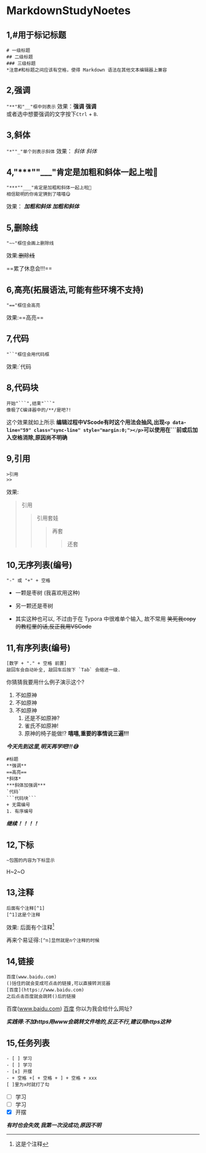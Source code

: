 # MarkdownStudyNoetes
## 1,#用于标记标题
```
# 一级标题
## 二级标题
### 三级标题
*注意#和标题之间应该有空格，使得 Markdown 语法在其他文本编辑器上兼容
```

## 2,强调

```"**"和"__"框中则表示```
效果：**强调**  __强调__  
或者选中想要强调的文字按下`Ctrl` + `B`.

## 3,斜体
```"*""_"单个则表示斜体```
效果： *斜体* _斜体_

## 4,"***""___"肯定是加粗和斜体一起上啦🤣

```根据3，4易得：
"***""___"肯定是加粗和斜体一起上啦🤣
相信聪明的你肯定猜到了嘻嘻😋
```
效果： ***加粗和斜体*** ___加粗和斜体___

## 5,删除线
```
"~~"框住会画上删除线
```
效果:~~删除线~~

==累了休息会!!!==

## 6,高亮(拓展语法,可能有些环境不支持)
```
"=="框住会高亮
```
效果:==高亮==

## 7,代码
```
"``"框住会用代码框
```
效果:`代码

## 8,代码块
```
开始"```",结束"```"
像极了C编译器中的/**/是吧?!
```
这个效果就如上所示
**编辑过程中VScode有时这个用法会抽风,出现`<p data-line="59" class="sync-line" style="margin:0;"></p>`可以使用在```前或后加入空格消除,原因尚不明确**

## 9,引用
```
>引用
>>
```
效果:
>引用
>>引用套娃
>>>再套
>>>>还套

## 10,无序列表(编号)
```
"-" 或 "+" + 空格 
```
- 一颗是枣树 (我喜欢用这种)
+ 另一颗还是枣树
* 其实这种也可以, 不过由于在 Typora 中很难单个输入, 故不常用 ~~笑死我copy的教程里的话,反正我用VSCode~~

## 11,有序列表(编号)
```
[数字 + "." + 空格 前置]
敲回车会自动补全, 敲回车后按下 `Tab` 会缩进一级.
```
你猜猜我要用什么例子演示这个?
1. 不如原神
2. 不如原神
3. 不如原神
   1. 还是不如原神?
   2. 雀氏不如原神!
   3. 原神的椅子能做!?
**嘻嘻,重要的事情说三遍!!!**

***今天先到这里,明天再学吧!!!😅***
```
#标题
**强调**
==高亮==
*斜体*
***斜体加强调***
`代码`
```代码块```
+ 无需编号
1. 有序编号
 ```
***继续！！！！***

## 12,下标
```
~包围的内容为下标显示
```
H~2~O

## 13,注释
```
后面有个注释[^1]
[^1]这是个注释
```
效果:
后面有个注释[^1]
[^1]:这是个注释

再来个易证得:```[^n]显然就是n个注释的时候```

## 14,链接
```
百度(www.baidu.com)
()括住的就会变成可点击的链接,可以直接转浏览器
[百度](https://www.baidu.com)
之后点击百度就会跳转()后的链接
```

百度(www.baidu.com)
[百度](https://www.baidu.com)
你以为我会给什么网址?

***实践得:不加https用www会跳转文件啥的,反正不行,建议用https这种***

## 15,任务列表
```
- [ ] 学习
- [ ] 学习
- [x] 开摆
- + 空格 +[ + 空格 + ] + 空格 + xxx
[ ]里为x时就打了勾
```
- [ ] 学习
- [ ] 学习
- [x] 开摆

***有时也会失效,我第一次没成功,原因不明***